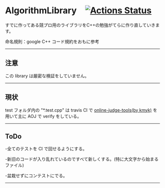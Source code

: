 # AlgorithmLibrary　[![Actions Status](https://github.com/YanagiAyame/AlgorithmLibrary/workflows/verify/badge.svg)](https://github.com/YanagiAyame/AlgorithmLibrary/actions)

すでに作ってある競プロ用のライブラリをC++の勉強がてらに作り直していきます。

命名規則：google C++ コード規約をおもに参考
***
## 注意

この library は厳密な検証をしていません。
***
## 現状

test フォルダ内の "*.test.cpp" は travis CI で [online-judge-tools(by kmyk)](https://github.com/kmyk/online-judge-tools)
を用いて主に AOJ で verify をしている。
***
## ToDo

-全てのテストを CI で回せるようにする。

-新旧のコードが入り乱れているのですべて新しくする。(特に大文字から始まるファイル)

-盆栽せずにコンテストにでる。
***
